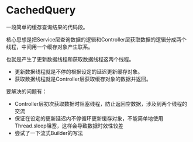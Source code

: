 # CachedQuery
一段简单的缓存查询结果的代码段。

核心思想是把Service层查询数据的逻辑和Controller层获取数据的逻辑分成两个线程，中间用一个缓存对象产生联系。

也就是产生了更新数据线程和获取数据线程这两个线程。

- 更新数据线程就是不停的根据设定的延迟更新缓存对象。
- 获取数据线程就是Controller层获取缓存对象的数据并返回。

要解决的问题有：

- Controller层初次获取数据时阻塞线程，防止返回空数据，涉及到两个线程的交流
- 保证在设定的更新延迟内不停循环更新缓存对象，不能简单地使用Thread.sleep阻塞，这样会导致数据时效性较差
- 尝试了一下流式Builder的写法

